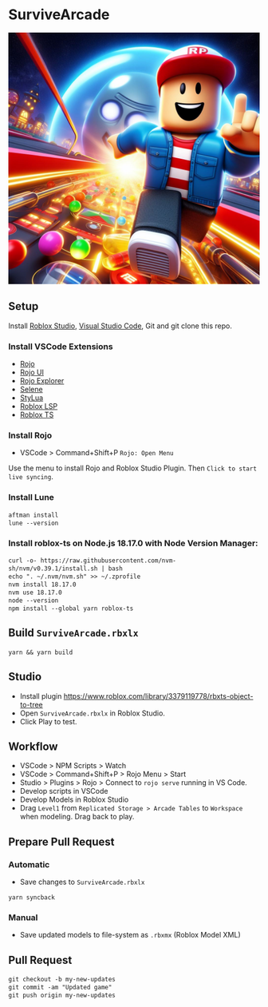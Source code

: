 # SurviveArcade

![thumbnail](./thumbnails/thumbnail1.jpg)

## Setup

Install [Roblox Studio](https://www.roblox.com/create), [Visual Studio Code](https://code.visualstudio.com/download), Git and git clone this repo.

### Install VSCode Extensions

- [Rojo](https://marketplace.visualstudio.com/items?itemName=evaera.vscode-rojo)
- [Rojo UI](https://marketplace.visualstudio.com/items?itemName=muoshuu.rojo-ui)
- [Rojo Explorer](https://marketplace.visualstudio.com/items?itemName=Meqolo.rojo-explorer)
- [Selene](https://marketplace.visualstudio.com/items?itemName=Kampfkarren.selene-vscode)
- [StyLua](https://marketplace.visualstudio.com/items?itemName=JohnnyMorganz.stylua)
- [Roblox LSP](https://marketplace.visualstudio.com/items?itemName=Nightrains.robloxlsp)
- [Roblox TS](https://marketplace.visualstudio.com/items?itemName=Roblox-TS.vscode-roblox-ts)

### Install Rojo

- VSCode > Command+Shift+P `Rojo: Open Menu`

Use the menu to install Rojo and Roblox Studio Plugin. Then `Click to start live syncing`.

### Install Lune
 
```console
aftman install
lune --version
```

### Install roblox-ts on Node.js 18.17.0 with Node Version Manager:

```console
curl -o- https://raw.githubusercontent.com/nvm-sh/nvm/v0.39.1/install.sh | bash
echo ". ~/.nvm/nvm.sh" >> ~/.zprofile
nvm install 18.17.0
nvm use 18.17.0
node --version
npm install --global yarn roblox-ts
```

## Build `SurviveArcade.rbxlx`

```console
yarn && yarn build
```

## Studio

- Install plugin https://www.roblox.com/library/3379119778/rbxts-object-to-tree
- Open `SurviveArcade.rbxlx` in Roblox Studio.
- Click Play to test.

## Workflow

- VSCode > NPM Scripts > Watch
- VSCode > Command+Shift+P > Rojo Menu > Start
- Studio > Plugins > Rojo > Connect to `rojo serve` running in VS Code.
- Develop scripts in VSCode
- Develop Models in Roblox Studio
- Drag `Level1` from `Replicated Storage > Arcade Tables` to `Workspace` when modeling. Drag back to play.

## Prepare Pull Request

### Automatic

- Save changes to `SurviveArcade.rbxlx`

```console
yarn syncback
```

### Manual

- Save updated models to file-system as `.rbxmx` (Roblox Model XML)

## Pull Request

```console
git checkout -b my-new-updates
git commit -am "Updated game"
git push origin my-new-updates
```
